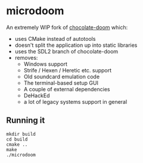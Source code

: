 # microdoom

An extremely WIP fork of [chocolate-doom](https://github.com/chocolate-doom/chocolate-doom/) which:

* uses CMake instead of autotools
* doesn't split the application up into static libraries
* uses the SDL2 branch of chocolate-doom
* removes:
  * Windows support
  * Strife / Hexen / Heretic etc. support
  * Old soundcard emulation code
  * The terminal-based setup GUI
  * A couple of external dependencies
  * DeHackEd
  * a lot of legacy systems support in general

## Running it

```
mkdir build
cd build
cmake ..
make
./microdoom
```

